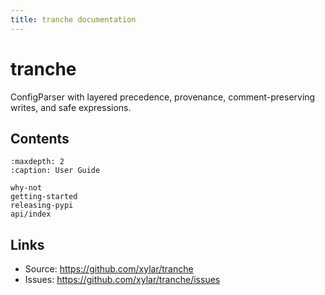 ```yaml
---
title: tranche documentation
---
```


# tranche

ConfigParser with layered precedence, provenance, comment-preserving writes, and safe expressions.

## Contents

```{toctree}
:maxdepth: 2
:caption: User Guide

why-not
getting-started
releasing-pypi
api/index
```

## Links

- Source: https://github.com/xylar/tranche
- Issues: https://github.com/xylar/tranche/issues
